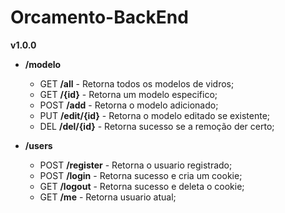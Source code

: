 # Orcamento-BackEnd

**v1.0.0**

- **/modelo**
    - GET **/all** - Retorna todos os modelos de vidros;
    - GET **/{id}** - Retorna um modelo especifico;
    - POST **/add** - Retorna o modelo adicionado;
    - PUT **/edit/{id}** - Retorna o modelo editado se existente;
    - DEL **/del/{id}** - Retorna sucesso se a remoção der certo;
 
- **/users**
  - POST **/register** - Retorna o usuario registrado;
  - POST **/login** - Retorna sucesso e cria um cookie;
  - GET **/logout** - Retorna sucesso e deleta o cookie;
  - GET **/me** - Retorna usuario atual;